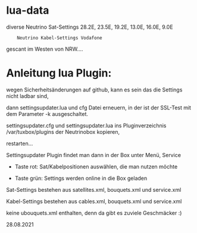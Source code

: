 # lua-data

diverse Neutrino Sat-Settings 28.2E, 23.5E, 19.2E, 13.0E, 16.0E, 9.0E

        Neutrino Kabel-Settings Vodafone 

gescant im Westen von NRW....


# Anleitung lua Plugin:

 wegen Sicherheitsänderungen auf github, kann es sein das die Settings nicht ladbar sind,

 dann settingsupdater.lua und cfg Datei erneuern, in der ist der SSL-Test mit dem Parameter -k ausgeschaltet.

 settingsupdater.cfg und settingsupdater.lua ins Pluginverzeichnis /var/tuxbox/plugins der Neutrinobox kopieren,

 restarten...

 Settingsupdater Plugin findet man dann in der Box unter Menü, Service

*  Taste rot: Sat/Kabelpositionen auswählen, die man nutzen möchte

*  Taste grün: Settings werden online in die Box geladen


 Sat-Settings bestehen aus satellites.xml, bouquets.xml und service.xml

 Kabel-Settings bestehen aus cables.xml, bouquets.xml und service.xml

 keine ubouquets.xml enthalten, denn da gibt es zuviele Geschmäcker :) 


28.08.2021

